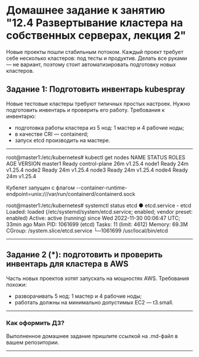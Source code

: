 # Домашнее задание к занятию "12.4 Развертывание кластера на собственных серверах, лекция 2"
Новые проекты пошли стабильным потоком. Каждый проект требует себе несколько кластеров: под тесты и продуктив. Делать все руками — не вариант, поэтому стоит автоматизировать подготовку новых кластеров.

## Задание 1: Подготовить инвентарь kubespray
Новые тестовые кластеры требуют типичных простых настроек. Нужно подготовить инвентарь и проверить его работу. Требования к инвентарю:
* подготовка работы кластера из 5 нод: 1 мастер и 4 рабочие ноды;
* в качестве CRI — containerd;
* запуск etcd производить на мастере.

***
root@master1:/etc/kubernetes# kubectl get nodes
NAME      STATUS   ROLES           AGE   VERSION
master1   Ready    control-plane   26m   v1.25.4
node1     Ready    <none>          24m   v1.25.4
node2     Ready    <none>          24m   v1.25.4
node3     Ready    <none>          24m   v1.25.4
node4     Ready    <none>          24m   v1.25.4
  
Кубелет запущен с флагом --container-runtime-endpoint=unix:///var/run/containerd/containerd.sock
  
root@master1:/etc/kubernetes# systemctl status etcd
● etcd.service - etcd
     Loaded: loaded (/etc/systemd/system/etcd.service; enabled; vendor preset: enabled)
     Active: active (running) since Wed 2022-11-30 00:06:47 UTC; 33min ago
   Main PID: 1061699 (etcd)
      Tasks: 11 (limit: 4612)
     Memory: 69.3M
     CGroup: /system.slice/etcd.service
             └─1061699 /usr/local/bin/etcd


***

## Задание 2 (*): подготовить и проверить инвентарь для кластера в AWS
Часть новых проектов хотят запускать на мощностях AWS. Требования похожи:
* разворачивать 5 нод: 1 мастер и 4 рабочие ноды;
* работать должны на минимально допустимых EC2 — t3.small.

---

### Как оформить ДЗ?

Выполненное домашнее задание пришлите ссылкой на .md-файл в вашем репозитории.

---
